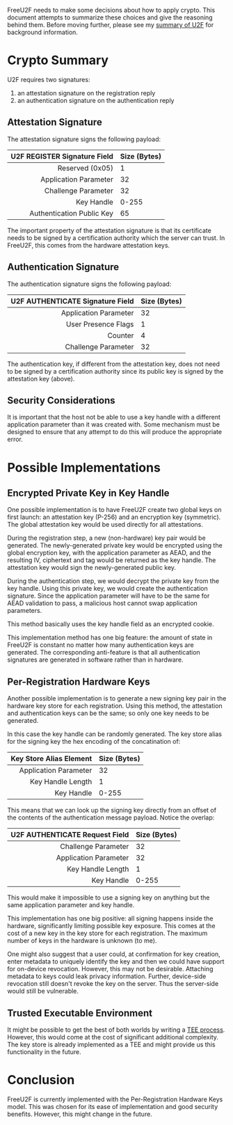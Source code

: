 FreeU2F needs to make some decisions about how to apply crypto. This document
attempts to summarize these choices and give the reasoning behind them. Before
moving further, please see my [summary of U2F][summary] for background
information.

# Crypto Summary

U2F requires two signatures:
1. an attestation signature on the registration reply
2. an authentication signature on the authentication reply

## Attestation Signature

The attestation signature signs the following payload:

| U2F REGISTER Signature Field | Size (Bytes) |
|-----------------------------:|:-------------|
|              Reserved (0x05) | 1            |
|        Application Parameter | 32           |
|          Challenge Parameter | 32           |
|                   Key Handle | 0-255        |
|    Authentication Public Key | 65           |

The important property of the attestation signature is that its certificate
needs to be signed by a certification authority which the server can trust.
In FreeU2F, this comes from the hardware attestation keys.

## Authentication Signature

The authentication signature signs the following payload:

| U2F AUTHENTICATE Signature Field | Size (Bytes) |
|---------------------------------:|:-------------|
|            Application Parameter | 32           |
|              User Presence Flags | 1            |
|                          Counter | 4            |
|              Challenge Parameter | 32           |

The authentication key, if different from the attestation key, does not need to
be signed by a certification authority since its public key is signed by the
attestation key (above).

## Security Considerations

It is important that the host not be able to use a key handle with a different
application parameter than it was created with. Some mechanism must be designed
to ensure that any attempt to do this will produce the appropriate error.

# Possible Implementations
## Encrypted Private Key in Key Handle

One possible implementation is to have FreeU2F create two global keys on first
launch: an attestation key (P-256) and an encryption key (symmetric). The
global attestation key would be used directly for all attestations.

During the registration step, a new (non-hardware) key pair would be generated.
The newly-generated private key would be encrypted using the global encryption
key, with the application parameter as AEAD, and the resulting IV, ciphertext
and tag would be returned as the key handle. The attestation key would sign the
newly-generated public key.

During the authentication step, we would decrypt the private key from the key
handle. Using this private key, we would create the authentication signature.
Since the application parameter will have to be the same for AEAD validation to
pass, a malicious host cannot swap application parameters.

This method basically uses the key handle field as an encrypted cookie.

This implementation method has one big feature: the amount of state in FreeU2F
is constant no matter how many authentication keys are generated. The
corresponding anti-feature is that all authentication signatures are generated
in software rather than in hardware.

## Per-Registration Hardware Keys

Another possible implementation is to generate a new signing key pair in the
hardware key store for each registration. Using this method, the attestation
and authentication keys can be the same; so only one key needs to be generated.

In this case the key handle can be randomly generated. The key store alias for
the signing key the hex encoding of the concatination of:

|        Key Store Alias Element | Size (Bytes) |
|-------------------------------:|:-------------|
|          Application Parameter | 32           |
|              Key Handle Length | 1            |
|                     Key Handle | 0-255        |

This means that we can look up the signing key directly from an offset of the
contents of the authentication message payload. Notice the overlap:

| U2F AUTHENTICATE Request Field | Size (Bytes) |
|-------------------------------:|:-------------|
|            Challenge Parameter | 32           |
|          Application Parameter | 32           |
|              Key Handle Length | 1            |
|                     Key Handle | 0-255        |

This would make it impossible to use a signing key on anything but the same
application parameter and key handle.

This implementation has one big positive: all signing happens inside the
hardware, significantly limiting possible key exposure. This comes at the cost
of a new key in the key store for each registration. The maximum number of keys
in the hardware is unknown (to me).

One might also suggest that a user could, at confirmation for key creation,
enter metadata to uniquely identify the key and then we could have support for
on-device revocation. However, this may not be desirable. Attaching metadata to
keys could leak privacy information. Further, device-side revocation still
doesn't revoke the key on the server. Thus the server-side would still be
vulnerable.

## Trusted Executable Environment

It might be possible to get the best of both worlds by writing a [TEE
process][tee]. However, this would come at the cost of significant additional
complexity. The key store is already implemented as a TEE and might provide us
this functionality in the future.

# Conclusion

FreeU2F is currently implemented with the Per-Registration Hardware Keys model.
This was chosen for its ease of implementation and good security benefits.
However, this might change in the future.

[summary]: https://npmccallum.gitlab.io/post/u2f-protocol-overview/
[tee]: https://source.android.com/security/trusty/
